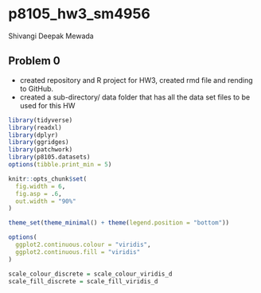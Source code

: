 p8105_hw3_sm4956
================
Shivangi Deepak Mewada

## Problem 0

-   created repository and R project for HW3, created rmd file and
    rending to GitHub.
-   created a sub-directory/ data folder that has all the data set files
    to be used for this HW

``` r
library(tidyverse)
library(readxl)
library(dplyr)
library(ggridges)
library(patchwork)
library(p8105.datasets)
options(tibble.print_min = 5)

knitr::opts_chunk$set(
  fig.width = 6,
  fig.asp = .6,
  out.width = "90%"
)

theme_set(theme_minimal() + theme(legend.position = "bottom"))

options(
  ggplot2.continuous.colour = "viridis",
  ggplot2.continuous.fill = "viridis"
)

scale_colour_discrete = scale_colour_viridis_d
scale_fill_discrete = scale_fill_viridis_d
```
